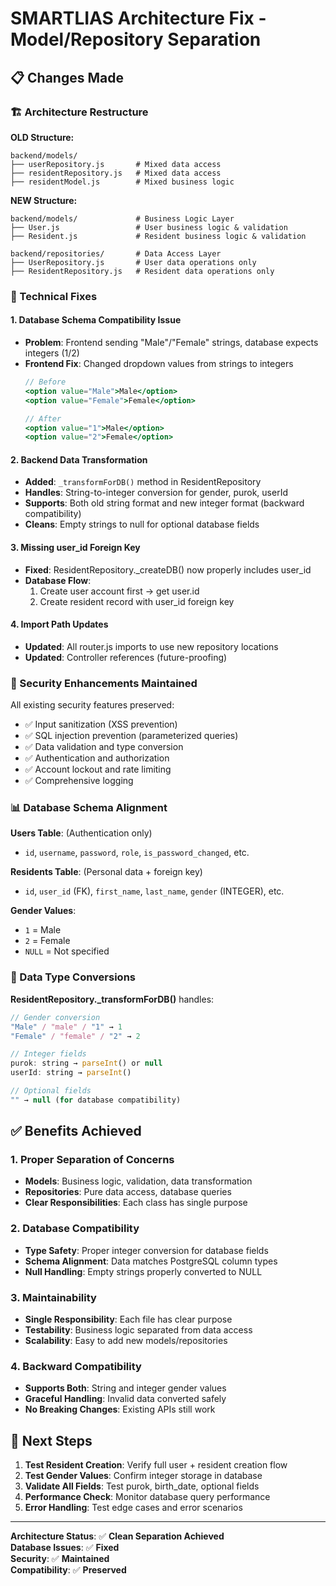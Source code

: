 # SMARTLIAS Architecture Fix - Model/Repository Separation

## 📋 Changes Made

### 🏗️ Architecture Restructure

**OLD Structure:**
```
backend/models/
├── userRepository.js       # Mixed data access
├── residentRepository.js   # Mixed data access  
├── residentModel.js        # Mixed business logic
```

**NEW Structure:**
```
backend/models/             # Business Logic Layer
├── User.js                 # User business logic & validation
├── Resident.js             # Resident business logic & validation

backend/repositories/       # Data Access Layer
├── UserRepository.js       # User data operations only
├── ResidentRepository.js   # Resident data operations only
```

### 🔧 Technical Fixes

#### 1. **Database Schema Compatibility Issue**
- **Problem**: Frontend sending "Male"/"Female" strings, database expects integers (1/2)
- **Frontend Fix**: Changed dropdown values from strings to integers
  ```jsx
  // Before
  <option value="Male">Male</option>
  <option value="Female">Female</option>
  
  // After  
  <option value="1">Male</option>
  <option value="2">Female</option>
  ```

#### 2. **Backend Data Transformation**
- **Added**: `_transformForDB()` method in ResidentRepository
- **Handles**: String-to-integer conversion for gender, purok, userId
- **Supports**: Both old string format and new integer format (backward compatibility)
- **Cleans**: Empty strings to null for optional database fields

#### 3. **Missing user_id Foreign Key**
- **Fixed**: ResidentRepository._createDB() now properly includes user_id
- **Database Flow**: 
  1. Create user account first → get user.id
  2. Create resident record with user_id foreign key

#### 4. **Import Path Updates**
- **Updated**: All router.js imports to use new repository locations
- **Updated**: Controller references (future-proofing)

### 🔐 Security Enhancements Maintained

All existing security features preserved:
- ✅ Input sanitization (XSS prevention)
- ✅ SQL injection prevention (parameterized queries)
- ✅ Data validation and type conversion
- ✅ Authentication and authorization
- ✅ Account lockout and rate limiting
- ✅ Comprehensive logging

### 📊 Database Schema Alignment

**Users Table**: (Authentication only)
- `id`, `username`, `password`, `role`, `is_password_changed`, etc.

**Residents Table**: (Personal data + foreign key)
- `id`, `user_id` (FK), `first_name`, `last_name`, `gender` (INTEGER), etc.

**Gender Values**:
- `1` = Male  
- `2` = Female
- `NULL` = Not specified

### 🧪 Data Type Conversions

**ResidentRepository._transformForDB()** handles:
```javascript
// Gender conversion
"Male" / "male" / "1" → 1
"Female" / "female" / "2" → 2

// Integer fields
purok: string → parseInt() or null
userId: string → parseInt()

// Optional fields
"" → null (for database compatibility)
```

## ✅ Benefits Achieved

### 1. **Proper Separation of Concerns**
- **Models**: Business logic, validation, data transformation
- **Repositories**: Pure data access, database queries
- **Clear Responsibilities**: Each class has single purpose

### 2. **Database Compatibility**
- **Type Safety**: Proper integer conversion for database fields
- **Schema Alignment**: Data matches PostgreSQL column types
- **Null Handling**: Empty strings properly converted to NULL

### 3. **Maintainability**
- **Single Responsibility**: Each file has clear purpose
- **Testability**: Business logic separated from data access
- **Scalability**: Easy to add new models/repositories

### 4. **Backward Compatibility**
- **Supports Both**: String and integer gender values
- **Graceful Handling**: Invalid data converted safely
- **No Breaking Changes**: Existing APIs still work

## 🎯 Next Steps

1. **Test Resident Creation**: Verify full user + resident creation flow
2. **Test Gender Values**: Confirm integer storage in database
3. **Validate All Fields**: Test purok, birth_date, optional fields
4. **Performance Check**: Monitor database query performance
5. **Error Handling**: Test edge cases and error scenarios

---

**Architecture Status**: ✅ **Clean Separation Achieved**  
**Database Issues**: ✅ **Fixed**  
**Security**: ✅ **Maintained**  
**Compatibility**: ✅ **Preserved**
